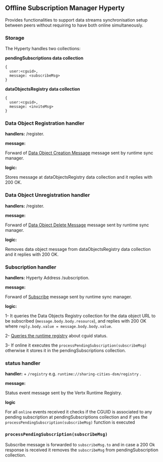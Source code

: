 ## Offline Subscription Manager Hyperty

Provides functionalities to support data streams synchronisation setup between peers without requiring to have both online simultaneously.


### Storage

The Hyperty handles two collections:

**pendingSubscriptions data collection**

```
{
  user:<cguid>,
  message: <subscribeMsg>
}
```

**dataObjectsRegistry data collection**

```
{
  user:<cguid>,
  message: <inviteMsg>
}
```

### Data Object Registration handler

**handlers:** <Hyperty Address>/register.

**message:**

Forward of [Data Object Creation Message](https://github.com/reTHINK-project/specs/blob/master/messages/data-sync-messages.md#hyperty-data-object-creation) message sent by runtime sync manager.

**logic:**

Stores message at dataObjectsRegistry data collection and it replies with 200 OK.

### Data Object Unregistration handler

**handlers:** <Hyperty Address>/register.

**message:**

Forward of [Data Object Delete Message](https://github.com/reTHINK-project/specs/blob/master/messages/data-sync-messages.md#delete-data-object-requested-by-reporter) message sent by runtime sync manager.

**logic:**

Removes data object message from dataObjectsRegistry data collection and it replies with 200 OK.

### Subscription handler

**handlers:** Hyperty Address /subscription.

**message:**

Forward of [Subscribe](https://rethink-project.github.io/specs/messages/data-sync-messages/#observer-subscription-request-sent-to-data-object-subscription-handler) message sent by runtime sync manager.

**logic:**

1- It queries the Data Objects Registry collection for the data object URL to be subscribed (`message.body.body.resource`), and replies with 200 OK where `reply.body.value = message.body.body.value`.

2- [Queries the runtime registry](https://github.com/reTHINK-project/dev-java-hyperty/blob/master/docs/registry.md#readstatus-from-user) about cguid status.

3- If online it executes the `processPendingSubscription(subscribeMsg)` otherwise it stores it in the pendingSubscriptions collection.

### status handler

**handler:** <runtime-address> + `/registry` e.g. `runtime://sharing-cities-dsm/registry` .

**message:**

Status event message sent by the Vertx Runtime Registry.

**logic**

For all `online` events received it checks if the CGUID is associated to any pending subscription at pendingSubscriptions collection and if yes the `processPendingSubscription(subscribeMsg)` function is executed


### `processPendingSubscription(subscribeMsg)` 

Subscribe message is forwarded to `subscribeMsg.to` and in case a 200 Ok response is received it removes the `subscribeMsg` from pendingSubscription collection.

